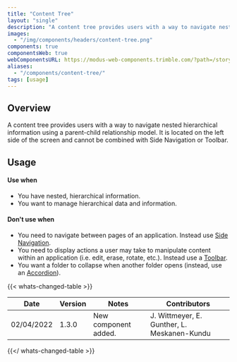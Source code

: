 ```yaml
---
title: "Content Tree"
layout: "single"
description: "A content tree provides users with a way to navigate nested hierarchical information using a parent-child relationship model"
images:
  - "/img/components/headers/content-tree.png"
components: true
componentsWeb: true
webComponentsURL: https://modus-web-components.trimble.com/?path=/story/components-content-tree--default
aliases:
  - "/components/content-tree/"
tags: [usage]
---
```


## Overview

A content tree provides users with a way to navigate nested hierarchical information using a parent-child relationship model. It is located on the left side of the screen and cannot be combined with Side Navigation or Toolbar.

## Usage

#### Use when

- You have nested, hierarchical information.
- You want to manage hierarchical data and information.

#### Don't use when

- You need to navigate between pages of an application. Instead use [Side Navigation](/components/web/side-navigation/).
- You need to display actions a user may take to manipulate content within an application (i.e. edit, erase, rotate, etc.). Instead use a [Toolbar](/components/web/toolbar/).
- You want a folder to collapse when another folder opens (instead, use an [Accordion](/components/web/accordions/)).

{{< whats-changed-table >}}

| Date       | Version | Notes                | Contributors                                |
| ---------- | ------- | -------------------- | ------------------------------------------- |
| 02/04/2022 | 1.3.0   | New component added. | J. Wittmeyer, E. Gunther, L. Meskanen-Kundu |

{{</ whats-changed-table >}}
